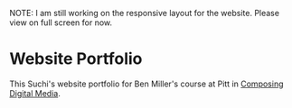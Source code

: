NOTE: I am still working on the responsive layout for the website. Please view on full screen for now.

# Website Portfolio
This Suchi's website portfolio for Ben Miller's course at Pitt in [Composing Digital Media](https://benmiller314.github.io/cdm2023spring).

